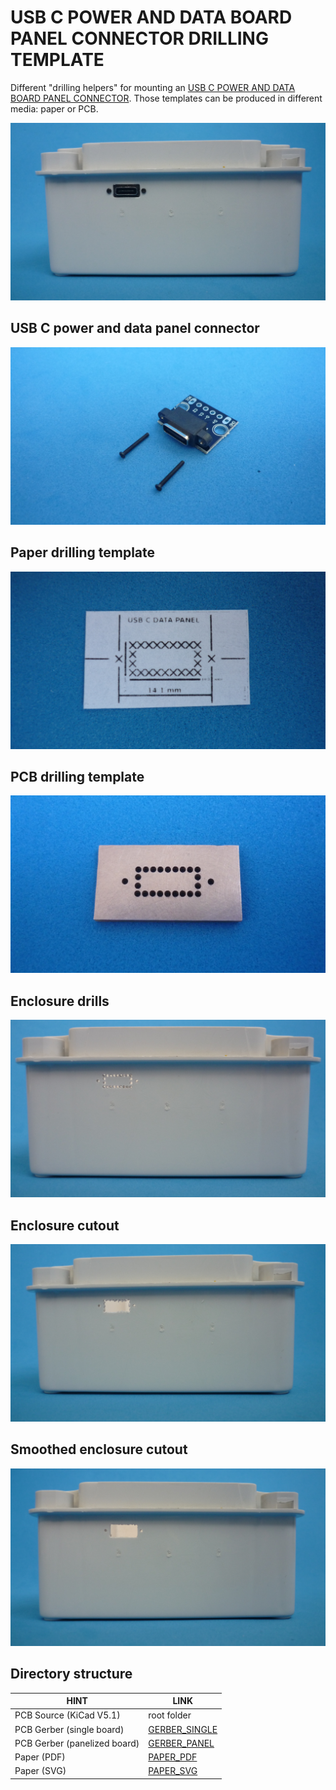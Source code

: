 # USB C POWER AND DATA BOARD PANEL CONNECTOR DRILLING TEMPLATE

Different "drilling helpers" for mounting an [USB C POWER AND DATA BOARD PANEL CONNECTOR](assets/pdf/usb-c-board-panel-connector-power-and-data.pdf). Those templates can be produced in different media: paper or PCB. 

![USBCPOWERDATAPANEL](assets/img/usbcpowerdatapanel.jpg)

## USB C power and data panel connector

![USBCPOWERPANELCONNECTOR](assets/img/usbcpowerdatapanelconnector.jpg)

## Paper drilling template

![PAPERTEMPLATE](assets/img/paper.jpg)

## PCB drilling template


![PCBTEMPLATE](assets/img/pcb.jpg)

## Enclosure drills


![PCBTEMPLATE](assets/img/drills.jpg)

## Enclosure cutout


![PCBTEMPLATE](assets/img/cutout.jpg)

## Smoothed enclosure cutout


![PCBTEMPLATE](assets/img/smoothedcutout.jpg)

## Directory structure

| HINT                        | LINK                                     
|-----------------------------|------------------------------------------
| PCB Source (KiCad V5.1)     | root folder
| PCB Gerber (single board)   | [GERBER_SINGLE](gerber/single)  
| PCB Gerber (panelized board)| [GERBER_PANEL](gerber/panel)  
| Paper (PDF)                 | [PAPER_PDF](assets/pdf/drill-layout.pdf)
| Paper (SVG)                 | [PAPER_SVG](assets/img/drill-layout.svg)


